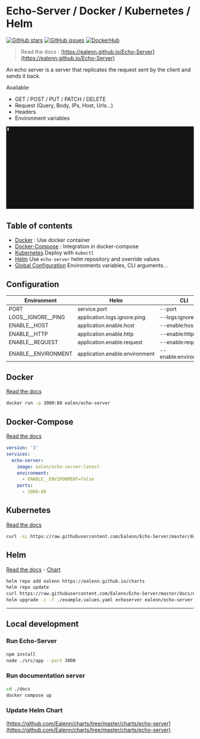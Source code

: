 # Echo-Server / Docker / Kubernetes / Helm

[![GitHub stars](https://img.shields.io/github/stars/Ealenn/Echo-Server?style=for-the-badge)](https://github.com/Ealenn/Echo-Server/stargazers)
[![GitHub issues](https://img.shields.io/github/issues/Ealenn/Echo-Server?style=for-the-badge)](https://github.com/Ealenn/Echo-Server/issues)
[![DockerHub](https://img.shields.io/docker/pulls/ealen/echo-server.svg?style=for-the-badge)](https://hub.docker.com/repository/docker/ealen/echo-server)

> Read the docs : [https://ealenn.github.io/Echo-Server](https://ealenn.github.io/Echo-Server)

An echo server is a server that replicates the request sent by the client and sends it back.

Available:

- GET / POST / PUT / PATCH / DELETE
- Request (Query, Body, IPs, Host, Urls...)
- Headers
- Environment variables

![docker cli](./docs/assets/images/docker.gif)

## Table of contents

- [Docker](https://ealenn.github.io/Echo-Server/docker.html) : Use docker container
- [Docker-Compose](https://ealenn.github.io/Echo-Server/docker-compose.html) : Integration in docker-compose
- [Kubernetes](https://ealenn.github.io/Echo-Server/kubernetes.html) Deploy with `kubectl`
- [Helm](https://ealenn.github.io/Echo-Server/helm.html) Use `echo-server` helm repository and override values
- [Global Configuration](https://ealenn.github.io/Echo-Server/configuration.html) Environments variables, CLI arguments...

## Configuration

| Environment         | Helm                           | CLI                   | Default       |
|---------------------|--------------------------------|-----------------------|---------------|
| PORT                | service.port                   | --port                | `80`          |
| LOGS__IGNORE__PING  | application.logs.ignore.ping   | --logs:ignore:ping    | `false`       |
| ENABLE__HOST        | application.enable.host        | --enable:host         | `true`        |
| ENABLE__HTTP        | application.enable.http        | --enable:http         | `true`        |
| ENABLE__REQUEST     | application.enable.request     | --enable:request      | `true`        |
| ENABLE__ENVIRONMENT | application.enable.environment | --enable:environment  | `true`        |

## Docker

[Read the docs](https://ealenn.github.io/Echo-Server)

```sh
docker run -p 3000:80 ealen/echo-server
```

## Docker-Compose

[Read the docs](https://ealenn.github.io/Echo-Server)

```yaml
version: '3'
services:
  echo-server:
    image: ealen/echo-server:latest
    environment:
      - ENABLE__ENVIRONMENT=false
    ports:
      - 3000:80
```

## Kubernetes

[Read the docs](https://ealenn.github.io/Echo-Server)

```sh
curl -sL https://raw.githubusercontent.com/Ealenn/Echo-Server/master/docs/examples/echo.kube.yaml | kubectl apply -f -
```

## Helm

[Read the docs](https://ealenn.github.io/Echo-Server) - [Chart](https://ealenn.github.io/helm-ui/#/chart/echo-server)

```sh
helm repo add ealenn https://ealenn.github.io/charts
helm repo update
curl https://raw.githubusercontent.com/Ealenn/Echo-Server/master/docs/examples/echo.helm.yaml --output ./example.values.yaml
helm upgrade -i -f ./example.values.yaml echoserver ealenn/echo-server --namespace echoserver --force
```

---

## Local development

### Run Echo-Server

```sh
npm install
node ./src/app --port 3000
```

### Run documentation server

```sh
cd ./docs
docker compose up
```

### Update Helm Chart

[https://github.com/Ealenn/charts/tree/master/charts/echo-server](https://github.com/Ealenn/charts/tree/master/charts/echo-server)
